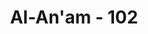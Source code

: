 ---
title: "Al-An'am - 102"
no: 102
arabic_no: ١٠٢
ayah: ذٰلِكُمُ اللّٰهُ رَبُّكُمْۚ  لَآ اِلٰهَ اِلَّا هُوَۚ خَالِقُ كُلِّ شَيْءٍ فَاعْبُدُوْهُ ۚوَهُوَ عَلٰى كُلِّ شَيْءٍ وَّكِيْلٌ  
translation: "Itulah Allah, Tuhan kamu; tidak ada tuhan selain Dia; pencipta segala sesuatu, maka sembahlah Dia; Dialah pemelihara segala sesuatu."
tafsir: "Allah menerangkan kepada orang-orang musyrik, bahwa Allah memiliki sifat-sifat seperti disebutkan dalam ayat yang lalu. Itulah sebenarnya Tuhan yang wajib mereka sembah. Yang menciptakan segala sesuatu, tidak ada tuhan yang lain kecuali Dia, bukan tuhan-tuhan yang mereka ciptakan seperti berhala-berhala, atau malaikat-malaikat yang dianggap sebagai anak Tuhan; karena semuanya itu adalah makhluk ciptaan Allah yang tidak pantas diperserikatkan kepada Dia.\n\nDi akhir ayat ini Allah menegaskan bahwa Dialah pemelihara segala sesuatu yaitu menguasai segala urusan, mengurusi jagat raya dan isinya dengan ilmu, hikmat dan kekuasaan-Nya."
---